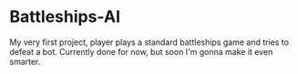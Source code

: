 # Battleships-AI
My very first project,  player plays a standard battleships game and tries to defeat a bot.
Currently done for now, but soon I'm gonna make it even smarter.
